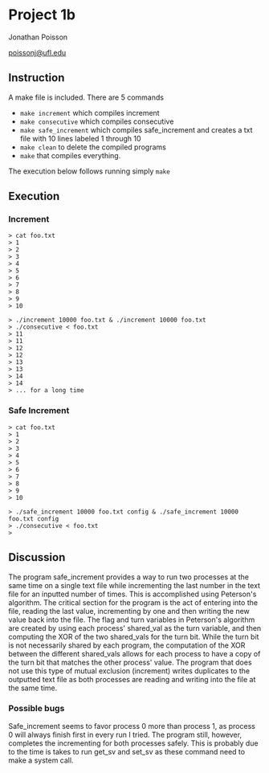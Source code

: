 # Project 1b

Jonathan Poisson

poissonj@ufl.edu

## Instruction

A make file is included. There are 5 commands

 * `make increment` which compiles increment
 * `make consecutive` which compiles consecutive
 * `make safe_increment` which compiles safe_increment and creates a txt file
    with 10 lines labeled 1 through 10
 * `make clean` to delete the compiled programs
 * `make` that compiles everything.

The execution below follows running simply `make`

## Execution

### Increment

~~~
> cat foo.txt
> 1
> 2
> 3
> 4
> 5
> 6
> 7
> 8
> 9
> 10

> ./increment 10000 foo.txt & ./increment 10000 foo.txt
> ./consecutive < foo.txt
> 11
> 11
> 12
> 12
> 13
> 13
> 14
> 14
> ... for a long time
~~~
### Safe Increment

~~~
> cat foo.txt
> 1
> 2
> 3
> 4
> 5
> 6
> 7
> 8
> 9
> 10

> ./safe_increment 10000 foo.txt config & ./safe_increment 10000 foo.txt config
> ./consecutive < foo.txt
>
~~~

## Discussion

The program safe_increment provides a way to run two processes at the same time
on a single text file while incrementing the last number in the text file for
an inputted number of times. This is accomplished using Peterson's algorithm.
The critical section for the program is the act of entering into the file,
reading the last value, incrementing by one and then writing the new value back
into the file. The flag and turn variables in Peterson's algorithm are created
by using each process' shared_val as the turn variable, and then computing the
XOR of the two shared_vals for the turn bit. While the turn bit is not
necessarily shared by each program, the computation of the XOR between the
different shared_vals allows for each process to have a copy of the turn bit
that matches the other process' value. The program that does not use this type
of mutual exclusion (increment) writes duplicates to the outputted text file as
both processes are reading and writing into the file at the same time.

### Possible bugs

Safe_increment seems to favor process 0 more than process 1, as process 0 will
always finish first in every run I tried. The program still, however, completes
the incrementing for both processes safely. This is probably due to the time is
takes to run get_sv and set_sv as these command need to make a system call.

